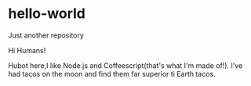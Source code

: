 # hello-world
Just another repository

Hi Humans!

Hubot here,I like Node.js and Coffeescript(that's what I'm made of!).
I've had tacos on the moon and find them far superior ti Earth tacos.
